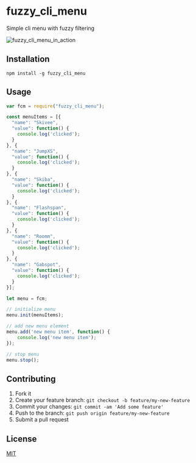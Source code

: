 # fuzzy_cli_menu

Simple cli menu with fuzzy filtering 

![fuzzy_cli_menu_in_action](https://cloud.githubusercontent.com/assets/875767/13063383/e325f148-d447-11e5-8aff-e815205483d1.gif)

## Installation

`npm install -g fuzzy_cli_menu`

## Usage

```js
var fcm = require("fuzzy_cli_menu");

const menuItems = [{
  "name": "Skivee",
  "value": function() {
    console.log('clicked');
  }
}, {
  "name": "JumpXS",
  "value": function() {
    console.log('clicked');
  }
}, {
  "name": "Skiba",
  "value": function() {
    console.log('clicked');
  }
}, {
  "name": "Flashspan",
  "value": function() {
    console.log('clicked');
  }
}, {
  "name": "Roomm",
  "value": function() {
    console.log('clicked');
  }
}, {
  "name": "Gabspot",
  "value": function() {
    console.log('clicked');
  }
}];

let menu = fcm;

// initialize menu
menu.init(menuItems);

// add new menu element
menu.add('new menu item', function() {
    console.log('new menu item');
});

// stop menu
menu.stop();
```

## Contributing

1. Fork it
2. Create your feature branch: `git checkout -b feature/my-new-feature`
3. Commit your changes: `git commit -am 'Add some feature'`
4. Push to the branch: `git push origin feature/my-new-feature`
5. Submit a pull request


## License

[MIT](LICENSE)
